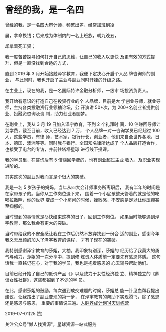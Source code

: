 # 曾经的我，是一名四

曾经的我，是一名四大审计师，频繁出差，经常加班到凌

晨，拿命换钱；后来成为体制内的一名上班族，朝九晚五，

却拿着死工资；

我一度苦苦探寻如何打开自己的思维，让自己的收入以更快 及更有效的方式提升，但是一直没找到合适的方式，

直到 2019 年 3 月开始接触泽宇教育，我便下定决心开启个人品 牌咨询师的副业， 与此同时，我也开启了主业与副业同时开挂的升级之路。

在主业上，现在的我，是一名国际特许金融分析师，一级市 场投资负责人。

我开始有意识的打造自己在投资行业的个 人品牌，目前是大 学创业导师，就业导师，主持各类投融资行业领袖论坛，公 开演讲 50+次，为 200+名创业者提供创业、投融资咨询及谈 判，助力创业者圆梦。

在副业上，我从 3 月 19 日加入泽宇教育，不到 2 个礼拜时 间，10 倍赚回导师计划学费，截至目前，收入已经达到 7 万， 个人品牌一对一咨询学员已经超过 100 人，这些学员，有律 师，艺术家，银行行长，创业者，他们来自全世界各地，日 本、德国、澳洲等等。同时我与银行、全国知名律所达成了 个人品牌打造合作，也接受了电台的专访，并前往塔塔星球 进行线下授课。

我的学员里，在咨询后有 5 倍赚回学费的，也有副业超过主业 收入，及职业实现进阶的。

其实这次的副业对我而言是个很大的突破。

我是一名 5 岁孩子的妈妈，当年从四大会计师事务所离职后， 我有半年的时间是在家带孩子的。当你从工作岗位退下来， 围着一个小屁孩整天管着的就是他的吃喝拉撒睡，你的世界 变成一个小房间的时候，挫败感，不安感是足以让你压抑甚 至抑郁的。

当时想到的事情就是尽快结束这样的日子，回到工作岗位。 如果当时能够遇到泽宇教育，那么我会有更大的突破。

当时带给我的不安全感让我在工作后仍然不放弃找到一份合 适的副业，感谢今年我义无反顾的加入了泽宇教育的课程， 才有了现在的突破。

我特别感谢泽宇教育的莎姐，大袖。我印象特别深，莎姐的 经历给了我莫大的勇气与动力，莎姐的一次分享中，提到修 炼贵人体质前一定要先有感恩体质。 这句话我一直铭记在心，对于我的学员，我也是抱着感恩的 心去辅导帮助他们。

目前已经开始了自己的低价产品《》以及致力于女性经济独 立、精神独立的《卿谈女性社群》，这些都招到了不少的学 员。

在此，感谢莎姐的鼓励，每次遇到成交难题的时候，莎姐总 能一针见血帮我提出建议，让我踏出了副业变现的第一步， 在泽宇教育的帮助下实现腾飞，除了感恩还是感恩与感恩， 重要的事情说三遍。[人脉养成计划](https://wx.zsxq.com/mweb/views/weread/search.html?keyword=%E4%BA%BA%E8%84%89%E5%85%BB%E6%88%90%E8%AE%A1%E5%88%9214%E5%A4%A9%E8%AE%AD%E7%BB%83%E8%90%A5)[14](https://wx.zsxq.com/mweb/views/weread/search.html?keyword=%E4%BA%BA%E8%84%89%E5%85%BB%E6%88%90%E8%AE%A1%E5%88%9214%E5%A4%A9%E8%AE%AD%E7%BB%83%E8%90%A5)[天训练营](https://wx.zsxq.com/mweb/views/weread/search.html?keyword=%E4%BA%BA%E8%84%89%E5%85%BB%E6%88%90%E8%AE%A1%E5%88%9214%E5%A4%A9%E8%AE%AD%E7%BB%83%E8%90%A5)

2019-07-01(25 赞)

关注公众号"懒人找资源"，星球资源一站式服务
